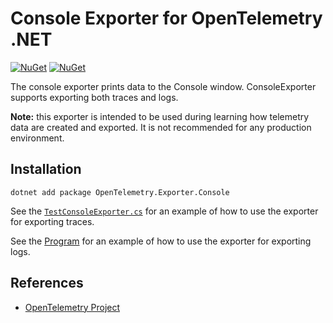 # Console Exporter for OpenTelemetry .NET

[![NuGet](https://img.shields.io/nuget/v/OpenTelemetry.Exporter.Console.svg)](https://www.nuget.org/packages/OpenTelemetry.Exporter.Console)
[![NuGet](https://img.shields.io/nuget/dt/OpenTelemetry.Exporter.Console.svg)](https://www.nuget.org/packages/OpenTelemetry.Exporter.Console)

The console exporter prints data to the Console window.
ConsoleExporter supports exporting both traces and logs.

**Note:** this exporter is intended to be used during learning how telemetry
data are created and exported. It is not recommended for any production
environment.

## Installation

```shell
dotnet add package OpenTelemetry.Exporter.Console
```

See the
[`TestConsoleExporter.cs`](../../examples/Console/TestConsoleExporter.cs) for an
example of how to use the exporter for exporting traces.

See the [Program](../../docs/logs/getting-started/Program.cs) for
an example of how to use the exporter for exporting logs.

## References

* [OpenTelemetry Project](https://opentelemetry.io/)
